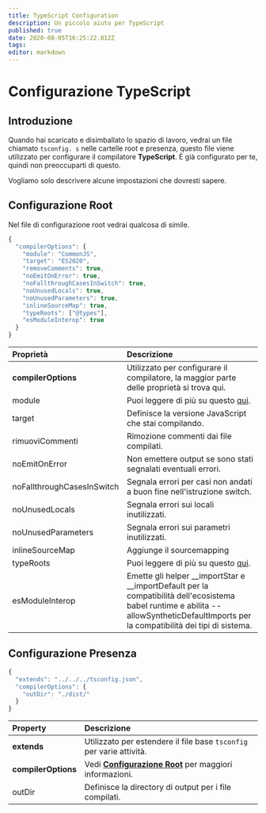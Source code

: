 ```yaml
---
title: TypeScript Configuration
description: Un piccolo aiuto per TypeScript
published: true
date: 2020-08-05T16:25:22.812Z
tags:
editor: markdown
---
```


# Configurazione TypeScript

## Introduzione

Quando hai scaricato e disimballato lo spazio di lavoro, vedrai un file chiamato `tsconfig. s` nelle cartelle root e presenza, questo file viene utilizzato per configurare il compilatore **TypeScript**. È già configurato per te, quindi non preoccuparti di questo.

Vogliamo solo descrivere alcune impostazioni che dovresti sapere.

## Configurazione Root

Nel file di configurazione root vedrai qualcosa di simile.

```javascript
{
  "compilerOptions": {
    "module": "CommonJS",
    "target": "ES2020",
    "removeComments": true,
    "noEmitOnError": true,
    "noFallthroughCasesInSwitch": true,
    "noUnusedLocals": true,
    "noUnusedParameters": true,
    "inlineSourceMap": true,
    "typeRoots": ["@types"],
    "esModuleInterop": true
  }
}
```

| Proprietà                  | Descrizione                                                                                                                                                                                |
|:-------------------------- |:------------------------------------------------------------------------------------------------------------------------------------------------------------------------------------------ |
| **compilerOptions**        | Utilizzato per configurare il compilatore, la maggior parte delle proprietà si trova qui.                                                                                                  |
| module                     | Puoi leggere di più su questo [qui](https://www.typescriptlang.org/docs/handbook/modules.html).                                                                                            |
| target                     | Definisce la versione JavaScript che stai compilando.                                                                                                                                      |
| rimuoviCommenti            | Rimozione commenti dai file compilati.                                                                                                                                                     |
| noEmitOnError              | Non emettere output se sono stati segnalati eventuali errori.                                                                                                                              |
| noFallthroughCasesInSwitch | Segnala errori per casi non andati a buon fine nell'istruzione switch.                                                                                                                     |
| noUnusedLocals             | Segnala errori sui locali inutilizzati.                                                                                                                                                    |
| noUnusedParameters         | Segnala errori sui parametri inutilizzati.                                                                                                                                                 |
| inlineSourceMap            | Aggiunge il sourcemapping                                                                                                                                                                  |
| typeRoots                  | Puoi leggere di più su questo [qui](https://www.typescriptlang.org/docs/handbook/tsconfig-json.html#types-typeroots-and-types).                                                            |
| esModuleInterop            | Emette gli helper __importStar e __importDefault per la compatibilità dell'ecosistema babel runtime e abilita --allowSyntheticDefaultImports per la compatibilità dei tipi di sistema. |

## Configurazione Presenza

```javascript
{
  "extends": "../../../tsconfig.json",
  "compilerOptions": {
    "outDir": "./dist/"
  }
}
```

| Property            | Descrizione                                                                                          |
|:------------------- |:---------------------------------------------------------------------------------------------------- |
| **extends**         | Utilizzato per estendere il file base `tsconfig` per varie attività.                                 |
| **compilerOptions** | Vedi [**Configurazione Root**](/dev/presence/tsconfig#root-configuration) per maggiori informazioni. |
| outDir              | Definisce la directory di output per i file compilati.                                               |
